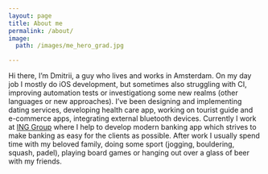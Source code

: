 ```yaml
---
layout: page
title: About me
permalink: /about/
image:
  path: /images/me_hero_grad.jpg

---
```


Hi there, I’m Dmitrii, a guy who lives and works in Amsterdam. On my day job I mostly do iOS development, but sometimes also struggling with CI, improving automation tests or investigationg some new realms (other languages or new approaches). I’ve been designing and implementing dating services, developing health care app, working on tourist guide and e-commerce apps, integrating external bluetooth devices. Currently I work at [ING Group](https://www.ing.com/Home.htm) where I help to develop modern banking app which strives to make banking as easy for the clients as possible. After work I usually spend time with my beloved family, doing some sport (jogging, bouldering, squash, padel), playing board games or hanging out over a glass of beer with my friends.
